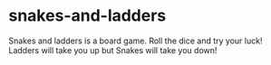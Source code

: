 # snakes-and-ladders
Snakes and ladders is a board game.  Roll the dice and try your luck! Ladders will take you up but Snakes will take you down!

